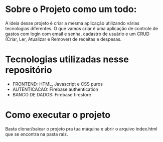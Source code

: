 
# Sobre o Projeto como um todo:

A ideia desse projeto é criar a mesma aplicação utilizando várias tecnologias diferentes. O que vamos criar é uma aplicação de controle de gastos com login com email e senha, cadastro de usuário e um CRUD (Criar, Ler, Atualizar e Remover) de receitas e despesas.

# Tecnologias utilizadas nesse repositório

* FRONTEND: HTML, Javascript e CSS puros
* AUTENTICACAO: Firebase authentication
* BANCO DE DADOS: Firebase firestore

# Como executar o projeto

Basta clonar/baixar o projeto pra tua máquina e abrir o arquivo index.html que se encontra na pasta raiz.